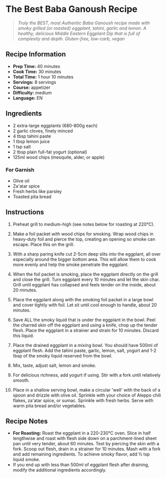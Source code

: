 # The Best Baba Ganoush Recipe

> *Truly the BEST, most Authentic Baba Ganoush recipe made with smoky grilled (or roasted) eggplant, tahini, garlic and lemon. A healthy, delicious Middle Eastern Eggplant Dip that is full of complexity and depth. Gluten-free, low-carb, vegan*

## Recipe Information

- **Prep Time:** 40 minutes
- **Cook Time:** 30 minutes
- **Total Time:** 1 hour 10 minutes
- **Servings:** 8 servings
- **Course:** appetizer
- **Difficulty:** medium
- **Language:** EN

## Ingredients

- 2 extra-large eggplants (680-800g each)
- 2 garlic cloves, finely minced
- 4 tbsp tahini paste
- 1 tbsp lemon juice
- 1 tsp salt
- 2 tbsp plain full-fat yogurt (optional)
- 125ml wood chips (mesquite, alder, or apple)

### For Garnish
- Olive oil
- Za'atar spice
- Fresh herbs like parsley
- Toasted pita bread

## Instructions

1. Preheat grill to medium-high (see notes below for roasting at 220°C).

2. Make a foil packet with wood chips for smoking. Wrap wood chips in heavy-duty foil and pierce the top, creating an opening so smoke can escape. Place this on the grill.

3. With a sharp paring knife cut 2-5cm deep slits into the eggplant, all over especially around the bigger bottom area. This will allow them to cook more evenly and help the smoke penetrate the eggplant.

4. When the foil packet is smoking, place the eggplant directly on the grill and close the grill. Turn eggplant every 10 minutes and let the skin char. Grill until eggplant has collapsed and feels tender on the inside, about 20 minutes.

5. Place the eggplant along with the smoking foil packet in a large bowl and cover tightly with foil. Let sit until cool enough to handle, about 20 minutes.

6. Save ALL the smoky liquid that is under the eggplant in the bowl. Peel the charred skin off the eggplant and using a knife, chop up the tender flesh. Place the eggplant in a strainer and strain for 10 minutes. Discard this liquid.

7. Place the drained eggplant in a mixing bowl. You should have 500ml of eggplant flesh. Add the tahini paste, garlic, lemon, salt, yogurt and 1-2 tbsp of the smoky liquid reserved from the bowl.

8. Mix, taste, adjust salt, lemon and smoke.

9. For delicious richness, add yogurt if using. Stir with a fork until relatively smooth.

10. Place in a shallow serving bowl, make a circular 'well' with the back of a spoon and drizzle with olive oil. Sprinkle with your choice of Aleppo chili flakes, za'atar spice, or sumac. Sprinkle with fresh herbs. Serve with warm pita bread and/or vegetables.

## Recipe Notes

- **For Roasting:** Roast the eggplant in a 220-230°C oven. Slice in half lengthwise and roast with flesh side down on a parchment-lined sheet pan until very tender, about 60 minutes. Test by piercing the skin with a fork. Scoop out flesh, drain in a strainer for 10 minutes. Mash with a fork and add remaining ingredients. To achieve smoky flavor, add ½ tsp liquid smoke.
- If you end up with less than 500ml of eggplant flesh after draining, modify the additional ingredients accordingly.

